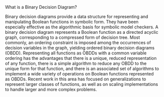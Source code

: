 What is a Binary Decision Diagram?

Binary decision diagrams provide a data structure for representing and manipulating Boolean functions in symbolic form. They have been especially effective as the algorithmic basis for symbolic model checkers. A binary decision diagram represents a Boolean function as a directed acyclic graph, corresponding to a compressed form of decision tree. Most commonly, an ordering constraint is imposed among the occurrences of decision variables in the graph, yielding ordered binary decision diagrams (OBDD). Representing all functions as OBDDs with a common variable ordering has the advantages that there is a unique, reduced representation of any function, there is a simple algorithm to reduce any OBDD to the unique form for that function, and there is an associated set of algorithms to implement a wide variety of operations on Boolean functions represented as OBDDs. Recent work in this area has focused on generalizations to represent larger classes of functions, as well as on scaling implementations to handle larger and more complex problems.
